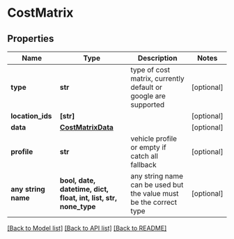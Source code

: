 # CostMatrix


## Properties
Name | Type | Description | Notes
------------ | ------------- | ------------- | -------------
**type** | **str** | type of cost matrix, currently default or google are supported | [optional] 
**location_ids** | **[str]** |  | [optional] 
**data** | [**CostMatrixData**](CostMatrixData.md) |  | [optional] 
**profile** | **str** | vehicle profile or empty if catch all fallback | [optional] 
**any string name** | **bool, date, datetime, dict, float, int, list, str, none_type** | any string name can be used but the value must be the correct type | [optional]

[[Back to Model list]](../README.md#documentation-for-models) [[Back to API list]](../README.md#documentation-for-api-endpoints) [[Back to README]](../README.md)


